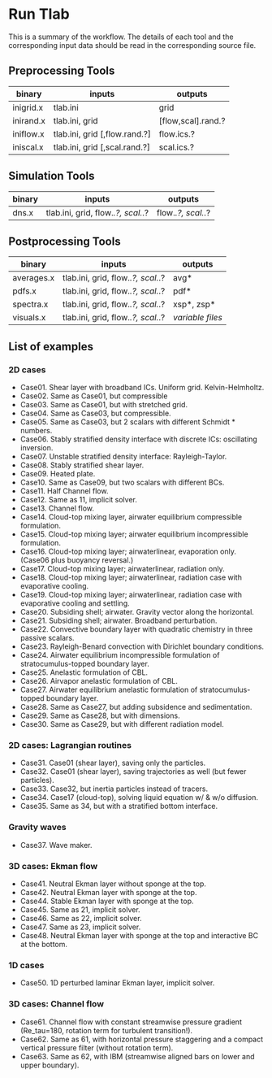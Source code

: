 # Run Tlab

This is a summary of the workflow. The details of each tool and the corresponding input data should be read in the corresponding source file.

## Preprocessing Tools

| binary     | inputs                             | outputs            |
| ---------- | ---------------------------------- | ------------------ |
| inigrid.x  | tlab.ini                           | grid               |
| inirand.x  | tlab.ini, grid                     | [flow,scal].rand.? |        
| iniflow.x  | tlab.ini, grid [,flow.rand.?]      | flow.ics.?         |
| iniscal.x  | tlab.ini, grid [,scal.rand.?]      | scal.ics.?         |

## Simulation Tools

| binary     | inputs                             | outputs            |
| ---------- | ---------------------------------- | ------------------ |
| dns.x      | tlab.ini, grid, flow.*.?, scal.*.? | flow.*.?, scal.*.? |

## Postprocessing Tools

| binary     | inputs                             | outputs            |
| ---------- | ---------------------------------- | ------------------ |
| averages.x | tlab.ini, grid, flow.*.?, scal.*.? | avg*               |
| pdfs.x     | tlab.ini, grid, flow.*.?, scal.*.? | pdf*               |
| spectra.x  | tlab.ini, grid, flow.*.?, scal.*.? | xsp*, zsp*         |
| visuals.x  | tlab.ini, grid, flow.*.?, scal.*.? | *variable files*   |

## List of examples

### 2D cases

* Case01. Shear layer with broadband ICs. Uniform grid. Kelvin-Helmholtz.  
* Case02. Same as Case01, but compressible
* Case03. Same as Case01, but with stretched grid.  
* Case04. Same as Case03, but compressible.  
* Case05. Same as Case03, but 2 scalars with different Schmidt * numbers.  
* Case06. Stably stratified density interface with discrete ICs: oscillating inversion.  
* Case07. Unstable  stratified density interface: Rayleigh-Taylor.  
* Case08. Stably stratified shear layer.  
* Case09. Heated plate.  
* Case10. Same as Case09, but two scalars with different BCs.  
* Case11. Half Channel flow.  
* Case12. Same as 11, implicit solver.  
* Case13. Channel flow.  
* Case14. Cloud-top mixing layer, airwater equilibrium compressible formulation.  
* Case15. Cloud-top mixing layer; airwater equilibrium incompressible formulation.  
* Case16. Cloud-top mixing layer; airwaterlinear, evaporation only. (Case06 plus buoyancy reversal.)  
* Case17. Cloud-top mixing layer; airwaterlinear, radiation only.  
* Case18. Cloud-top mixing layer; airwaterlinear, radiation case with evaporative cooling.  
* Case19. Cloud-top mixing layer; airwaterlinear, radiation case with evaporative cooling and settling.  
* Case20. Subsiding shell; airwater. Gravity vector along the horizontal.  
* Case21. Subsiding shell; airwater. Broadband perturbation.  
* Case22. Convective boundary layer with quadratic chemistry in three passive scalars.  
* Case23. Rayleigh-Benard convection with Dirichlet boundary conditions. 
* Case24. Airwater equilibrium incompressible formulation of stratocumulus-topped boundary layer.  
* Case25. Anelastic formulation of CBL.  
* Case26. Airvapor anelastic formulation of CBL.  
* Case27. Airwater equilibrium anelastic formulation of stratocumulus-topped boundary layer.   
* Case28. Same as Case27, but adding subsidence and sedimentation.  
* Case29. Same as Case28, but with dimensions.  
* Case30. Same as Case29, but with different radiation model.  

### 2D cases: Lagrangian routines

* Case31. Case01 (shear layer), saving only the particles.  
* Case32. Case01 (shear layer), saving trajectories as well (but fewer particles).  
* Case33. Case32, but inertia particles instead of tracers.  
* Case34. Case17 (cloud-top), solving liquid equation w/ & w/o diffusion.  
* Case35. Same as 34, but with a stratified bottom interface.  

### Gravity waves

* Case37. Wave maker.

### 3D cases: Ekman flow

* Case41. Neutral Ekman layer without sponge at the top.  
* Case42. Neutral Ekman layer with sponge at the top.  
* Case44. Stable Ekman layer with sponge at the top.  
* Case45. Same as 21, implicit solver.  
* Case46. Same as 22, implicit solver.  
* Case47. Same as 23, implicit solver.  
* Case48. Neutral Ekman layer with sponge at the top and interactive BC at the bottom.  

### 1D cases

* Case50. 1D perturbed laminar Ekman layer, implicit solver.  

### 3D cases: Channel flow

* Case61. Channel flow with constant streamwise pressure gradient (Re_tau=180, rotation term for turbulent transition!).  
* Case62. Same as 61, with horizontal pressure staggering and a compact vertical pressure filter (without rotation term).  
* Case63. Same as 62, with IBM (streamwise aligned bars on lower and upper boundary).  

<!-- make checkrl/checkdb runs the check.sh bash-script inside each directory -->
